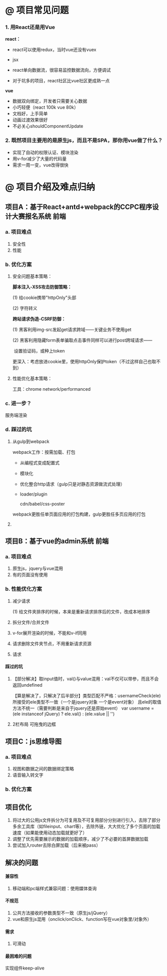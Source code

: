 # @ 项目常见问题

### 1. 用React还是用Vue

**react：**

* react可以使用redux，当时vue还没有vuex

* jsx

* react单向数据流，很容易监控数据流向，方便调试

* 对于坑多的项目，react社区比vue社区更成熟一点

**vue**

* 数据双向绑定，开发者只需要关心数据
* 小巧轻便（react 100k vue 80k）
* 文档好，上手简单
* 动画过渡效果很好
* 不必关心shouldComponentUpdate

### 2. 既然项目主要用的是原生js，而且不是SPA，那你用vue做了什么？

* 实现了自动的权限认证、模块渲染
* 用v-for减少了大量的代码量
* 需求一周一变，vue改得很快



# @ 项目介绍及难点归纳

## 项目A：基于React+antd+webpack的CCPC程序设计大赛报名系统 前端

### a. 项目难点

1. 安全性
2. 性能

### b. 优化方案

1. 安全问题基本策略：

   **脚本注入-XSS攻击防御策略：**

   (1) 给cookie携带"httpOnly"头部

   (2) 字符转义

   **跨站请求伪造-CSRF防御：**

   (1) 黑客利用img-src发起get请求跨域——关键业务不使用get

   (2) 黑客利用隐藏form表单骗取点击事件同样可以进行post跨域请求——

   ​	设置验证码，或种上token

   更深入：考虑放进cookie里，使用httpOnly保护token（不过这样自己也取不到）

2. 性能优化基本策略：

   工具：chrome network/performanced

### c. 进一步？

服务端渲染

### d. 踩过的坑

1. 从gulp到webpack

   webpack工作：按需加载、打包

   * 从编程式变成配置式

   * 模块化

   * 优化整合http请求（gulp只是对静态资源做流式处理）

   * loader/plugin

     cdn/babel/css-poster

   webpack更胜任单页面应用的打包构建，gulp更胜任多页应用的打包
   
2. 

## 项目B：基于vue的admin系统 前端

### a. 项目难点

1. 原生js，jquery与vue混用
2. 有的页面没有使用

### b. 性能优化方案

1. 减少请求

   (1) 给文件夹排序的时候，本来是重新请求排序后的文件，改成本地排序

2. 拆分文件/合并文件

3. v-for展开渲染的时候，不能和v-if同用

4. 请求删除文件夹节点，不用重新请求资源

5. 请求

#### 踩过的坑

1. 【部分解决】取input值时，val()与value混用：val不仅可以带参，而且不会返回undefined

   【算是解决了，只解决了后半部分】类型匹配不严格：usernameCheck(ele) 所接受的ele类型不一致（一个是jquery对象 一个是event对象） 且ele的取值方法不统一（需要判断是来自于jquery还是原始event）
   var username = (ele instanceof jQuery) ? ele.val() : (ele.value || '')

2. 2栏布局 可拖曳的边框

## 项目C：js思维导图

### a. 项目难点

1. 视图和数据之间的数据绑定策略
2. 语音输入转文字

### b. 优化方案

























## 项目优化

1. 将过大的公用js文件拆分为可复用及不可复用部分分别进行引入，去除了部分多余工具库（如fileinput、chart等），去除外链，大大优化了多个页面的加载速度（如果能使用动态加载就更好了）
2. 调整了优先需要展示的数据的加载顺序，减少了不必要的首屏数据加载
3. 尝试加入router去除白屏加载（后来被pass）

## 解决的问题

#### 兼容性

1. 移动端和pc端样式兼容问题：使用媒体查询

#### 不规范

1. 公共方法接收的参数类型不一致（原生js/jQuery）
2. vue和原生js混用（onclick/onClick、function写在vue对象里/对象外）

#### 需求

1. 可滑动

#### 最困难的问题

实现组件keep-alive